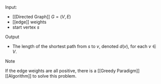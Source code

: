 Input:
- [[Directed Graph]] $G=(V,E)$
- [[edge]] weights 
- start vertex $s$

Output
- The length of the shortest path from $s$ to $v$, denoted $d(v)$, for each $v\in V$.

>[!note]
>If the edge weights are all positive, there is a [[Greedy Paradigm]] [[Algorithm]] to solve this problem.

